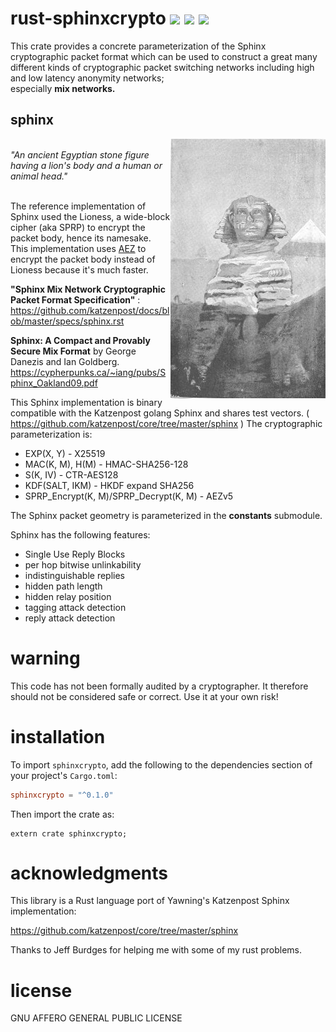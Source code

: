 # rust-sphinxcrypto [![](https://travis-ci.org/sphinx-cryptography/rust-sphinxcrypto.png?branch=master)](https://www.travis-ci.org/sphinx-cryptography/rust-sphinxcrypto) [![](https://img.shields.io/crates/v/sphinxcrypto.svg)](https://crates.io/crates/sphinxcrypto) [![](https://docs.rs/sphinxcrypto/badge.svg)](https://docs.rs/sphinxcrypto/)

This crate provides a concrete parameterization of the Sphinx
cryptographic packet format which can be used to construct a
great many different kinds of cryptographic packet switching
networks including high and low latency anonymity networks;<br />
especially **mix networks.**


## sphinx

<img style="float: right; width: auto; height: 415px;"
  src="https://github.com/sphinx-cryptography/rust-sphinxcrypto/raw/master/pix/dawn_on_the_great_sphinx.jpg"/>

<br />
<i>"An ancient Egyptian stone figure having a lion's body and a human or animal head."</i>
<br />
<br />

The reference implementation of Sphinx used the Lioness, a wide-block cipher (aka SPRP) to
encrypt the packet body, hence its namesake. This implementation uses
<A HREF="https://github.com/sphinx-cryptography/aez">AEZ</A>
to encrypt the packet body instead of Lioness because it's much faster.

**"Sphinx Mix Network Cryptographic Packet Format Specification"** :<BR>
https://github.com/katzenpost/docs/blob/master/specs/sphinx.rst

**Sphinx: A Compact and Provably Secure Mix Format**
by George Danezis and Ian Goldberg.<BR> https://cypherpunks.ca/~iang/pubs/Sphinx_Oakland09.pdf
<BR>

This Sphinx implementation is binary compatible with the Katzenpost golang Sphinx
and shares test vectors. ( https://github.com/katzenpost/core/tree/master/sphinx )
The cryptographic parameterization is:

* EXP(X, Y) - X25519
* MAC(K, M), H(M) - HMAC-SHA256-128
* S(K, IV) - CTR-AES128
* KDF(SALT, IKM) - HKDF expand SHA256
* SPRP_Encrypt(K, M)/SPRP_Decrypt(K, M) - AEZv5

The Sphinx packet geometry is parameterized in the **constants** submodule.

Sphinx has the following features:

* Single Use Reply Blocks
* per hop bitwise unlinkability
* indistinguishable replies
* hidden path length
* hidden relay position
* tagging attack detection
* reply attack detection


# warning

This code has not been formally audited by a cryptographer. It
therefore should not be considered safe or correct. Use it at your own
risk!


# installation

To import `sphinxcrypto`, add the following to the dependencies section of
your project's `Cargo.toml`:
```toml
sphinxcrypto = "^0.1.0"
```
Then import the crate as:
```rust,no_run
extern crate sphinxcrypto;
```


# acknowledgments

This library is a Rust language port of Yawning's Katzenpost Sphinx implementation:

https://github.com/katzenpost/core/tree/master/sphinx

Thanks to Jeff Burdges for helping me with some of my rust problems.


# license

GNU AFFERO GENERAL PUBLIC LICENSE

